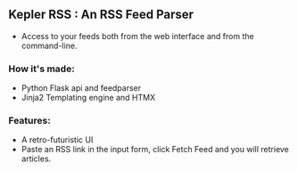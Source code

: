 ## Kepler RSS : An RSS Feed Parser


- Access to your feeds both from the web interface and from the command-line.

### How it's made:
- Python Flask api and feedparser
- Jinja2 Templating engine and HTMX

### Features:
- A retro-futuristic UI
- Paste an RSS link in the input form, click Fetch Feed and you will retrieve articles.
